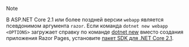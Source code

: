 > [!NOTE]
> В ASP.NET Core 2.1 или более поздней версии `webapp` является псевдонимом аргумента `razor`. Если команда `dotnet new webapp <OPTIONS>` загружает справку по команде [dotnet new](/dotnet/core/tools/dotnet-new) вместо создания приложения Razor Pages, установите [пакет SDK для .NET Core 2.1](https://www.microsoft.com/net/download/dotnet-core/sdk-2.1.300).
